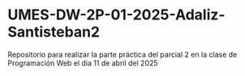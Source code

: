 # UMES-DW-2P-01-2025-Adaliz-Santisteban2
Repositorio para realizar la parte práctica del parcial 2 en la clase de Programación Web el dia 11 de abril del 2025
